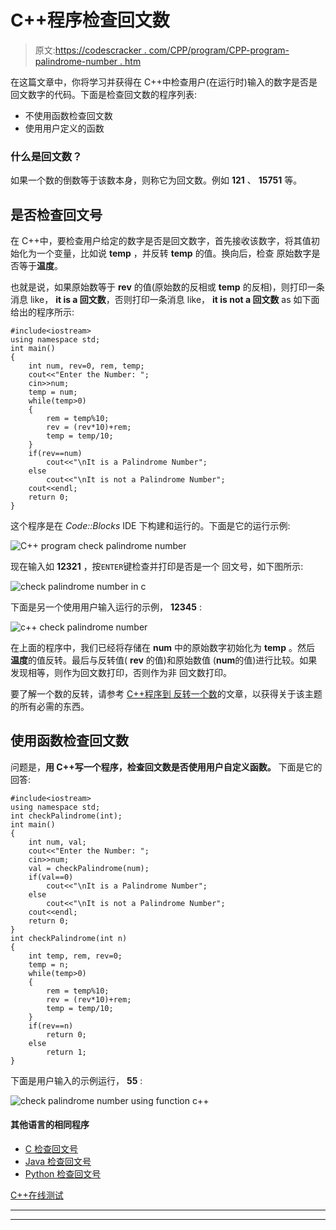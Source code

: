 # C++程序检查回文数

> 原文:[https://codescracker . com/CPP/program/CPP-program-palindrome-number . htm](https://codescracker.com/cpp/program/cpp-program-palindrome-number.htm)

在这篇文章中，你将学习并获得在 C++中检查用户(在运行时)输入的数字是否是回文数字的代码。下面是检查回文数的程序列表:

*   不使用函数检查回文数
*   使用用户定义的函数

### 什么是回文数？

如果一个数的倒数等于该数本身，则称它为回文数。例如 **121** 、 **15751** 等。

## 是否检查回文号

在 C++中，要检查用户给定的数字是否是回文数字，首先接收该数字，将其值初始化为一个变量，比如说 **temp** ，并反转 **temp** 的值。换向后，检查 原始数字是否等于**温度**。

也就是说，如果原始数等于 **rev** 的值(原始数的反相或 **temp** 的反相)，则打印一条消息 like， **it is a 回文数**，否则打印一条消息 like， **it is not a 回文数** as 如下面给出的程序所示:

```
#include<iostream>
using namespace std;
int main()
{
    int num, rev=0, rem, temp;
    cout<<"Enter the Number: ";
    cin>>num;
    temp = num;
    while(temp>0)
    {
        rem = temp%10;
        rev = (rev*10)+rem;
        temp = temp/10;
    }
    if(rev==num)
        cout<<"\nIt is a Palindrome Number";
    else
        cout<<"\nIt is not a Palindrome Number";
    cout<<endl;
    return 0;
}
```

这个程序是在 *Code::Blocks* IDE 下构建和运行的。下面是它的运行示例:

![C++ program check palindrome number](../Images/92e4781409a472405436324866814829.png)

现在输入如 **12321** ，按`ENTER`键检查并打印是否是一个 回文号，如下图所示:

![check palindrome number in c](../Images/bca272d4ae0638a35abb18b41dce1ee8.png)

下面是另一个使用用户输入运行的示例， **12345** :

![c++ check palindrome number](../Images/b8d0c2896ae9a0721a21ab821a2fac11.png)

在上面的程序中，我们已经将存储在 **num** 中的原始数字初始化为 **temp** 。然后 **温度**的值反转。最后与反转值( **rev** 的值)和原始数值 (**num**的值)进行比较。如果发现相等，则作为回文数打印，否则作为非 回文数打印。

要了解一个数的反转，请参考 [C++程序到 反转一个数](/cpp/program/cpp-program-reverse-numbers.htm)的文章，以获得关于该主题的所有必需的东西。

## 使用函数检查回文数

问题是，**用 C++写一个程序，检查回文数是否使用用户自定义函数。** 下面是它的回答:

```
#include<iostream>
using namespace std;
int checkPalindrome(int);
int main()
{
    int num, val;
    cout<<"Enter the Number: ";
    cin>>num;
    val = checkPalindrome(num);
    if(val==0)
        cout<<"\nIt is a Palindrome Number";
    else
        cout<<"\nIt is not a Palindrome Number";
    cout<<endl;
    return 0;
}
int checkPalindrome(int n)
{
    int temp, rem, rev=0;
    temp = n;
    while(temp>0)
    {
        rem = temp%10;
        rev = (rev*10)+rem;
        temp = temp/10;
    }
    if(rev==n)
        return 0;
    else
        return 1;
}
```

下面是用户输入的示例运行， **55** :

![check palindrome number using function c++](../Images/29cd514ea1f77d922ff22dd361f3ee33.png)

#### 其他语言的相同程序

*   [C 检查回文号](/c/program/c-program-palindrome-number.htm)
*   [Java 检查回文号](/java/program/java-program-check-palindrome.htm)
*   [Python 检查回文号](/python/program/python-program-check-palindrome.htm)

[C++在线测试](/exam/showtest.php?subid=3)

* * *

* * *